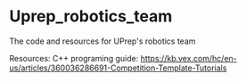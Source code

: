 # Uprep_robotics_team
The code and resources for UPrep's robotics team 


Resources:
C++ programing guide:
https://kb.vex.com/hc/en-us/articles/360036286691-Competition-Template-Tutorials



